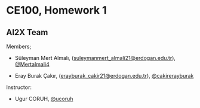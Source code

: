 # CE100, Homework 1

## AI2X Team 

Members;

- Süleyman Mert Almalı, (suleymanmert_almali21@erdogan.edu.tr), [@Mertalmali4](https://github.com/Mertalmali4) 

- Eray Burak Çakır, (erayburak_cakir21@erdogan.edu.tr), [@cakirerayburak](https://github.com/cakirerayburak)

Instructor: 
- Ugur CORUH, [@ucoruh](https://github.com/ucoruh)

